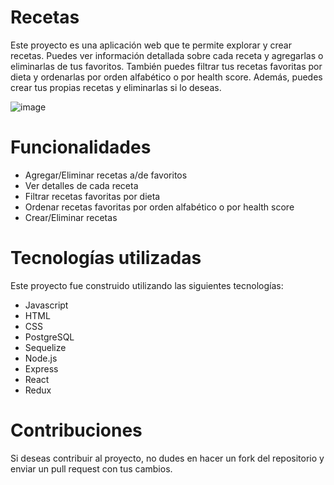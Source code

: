 # Recetas
Este proyecto es una aplicación web que te permite explorar y crear recetas. Puedes ver información detallada sobre cada receta y agregarlas o eliminarlas de tus favoritos. También puedes filtrar tus recetas favoritas por dieta y ordenarlas por orden alfabético o por health score. Además, puedes crear tus propias recetas y eliminarlas si lo deseas.

![image](https://user-images.githubusercontent.com/115187369/233853518-f164bfc7-6efe-4698-9e66-2ec06b02dc62.png)

# Funcionalidades
- Agregar/Eliminar recetas a/de favoritos
- Ver detalles de cada receta
- Filtrar recetas favoritas por dieta
- Ordenar recetas favoritas por orden alfabético o por health score
- Crear/Eliminar recetas

# Tecnologías utilizadas
Este proyecto fue construido utilizando las siguientes tecnologías:
- Javascript
- HTML
- CSS
- PostgreSQL
- Sequelize
- Node.js
- Express
- React
- Redux

# Contribuciones
Si deseas contribuir al proyecto, no dudes en hacer un fork del repositorio y enviar un pull request con tus cambios.

